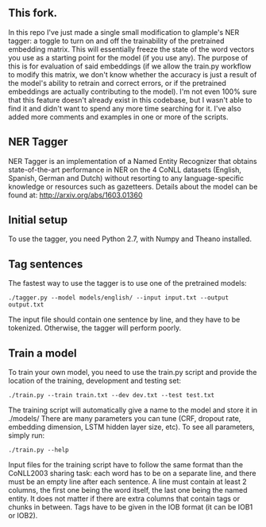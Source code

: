 ## This fork. 

In this repo I've just made a single small modification to glample's NER tagger: a toggle to turn on and off the trainability of the pretrained embedding matrix. This will essentially freeze the 
state of the word vectors you use as a starting point for the model (if you use any). The purpose of this is for evaluation of said embeddings (if we allow the train.py workflow to modify this
matrix, we don't know whether the accuracy is just a result of the model's ability to retrain and correct errors, or if the pretrained embeddings are actually contributing to the model). I'm not
even 100% sure that this feature doesn't already exist in this codebase, but I wasn't able to find it and didn't want to spend any more time searching for it. I've also added more comments and examples in one or more of the scripts. 

## NER Tagger

NER Tagger is an implementation of a Named Entity Recognizer that obtains state-of-the-art performance in NER on the 4 CoNLL datasets (English, Spanish, German and Dutch) without resorting to any language-specific knowledge or resources such as gazetteers. Details about the model can be found at: http://arxiv.org/abs/1603.01360


## Initial setup

To use the tagger, you need Python 2.7, with Numpy and Theano installed.


## Tag sentences

The fastest way to use the tagger is to use one of the pretrained models:

```
./tagger.py --model models/english/ --input input.txt --output output.txt
```

The input file should contain one sentence by line, and they have to be tokenized. Otherwise, the tagger will perform poorly.


## Train a model

To train your own model, you need to use the train.py script and provide the location of the training, development and testing set:

```
./train.py --train train.txt --dev dev.txt --test test.txt
```

The training script will automatically give a name to the model and store it in ./models/
There are many parameters you can tune (CRF, dropout rate, embedding dimension, LSTM hidden layer size, etc). To see all parameters, simply run:

```
./train.py --help
```

Input files for the training script have to follow the same format than the CoNLL2003 sharing task: each word has to be on a separate line, and there must be an empty line after each sentence. A line must contain at least 2 columns, the first one being the word itself, the last one being the named entity. It does not matter if there are extra columns that contain tags or chunks in between. Tags have to be given in the IOB format (it can be IOB1 or IOB2).
